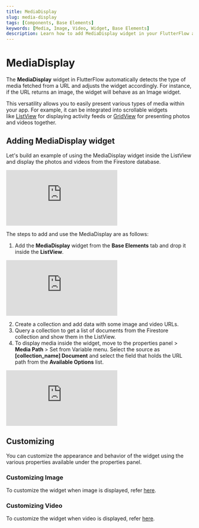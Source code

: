```yaml
---
title: MediaDisplay
slug: media-display
tags: [Components, Base Elements]
keywords: [Media, Image, Video, Widget, Base Elements]
description: Learn how to add MediaDisplay widget in your FlutterFlow app.
---
```

# MediaDisplay
The **MediaDisplay** widget in FlutterFlow automatically detects the type of media fetched from a URL and adjusts the widget accordingly. For instance, if the URL returns an image, the widget will behave as an Image widget.

This versatility allows you to easily present various types of media within your app. For example, it can be integrated into scrollable widgets like [ListView](../../widgets/composing-widgets/list-grid.md#listview-widget) for displaying activity feeds or [GridView](../../widgets/composing-widgets/list-grid.md#gridview-widget) for presenting photos and videos together.

## Adding MediaDisplay widget

Let's build an example of using the MediaDisplay widget inside the ListView and display the photos and videos from the Firestore database.

<div style={{
    position: 'relative',
    paddingBottom: 'calc(56.67989417989418% + 41px)', // Keeps the aspect ratio and additional padding
    height: 0,
    width: '100%'}}>
    <iframe 
        src="https://demo.arcade.software/cTIAYlFFDrAl5YV3KDtn?embed&show_copy_link=true"
        title=""
        style={{
            position: 'absolute',
            top: 0,
            left: 0,
            width: '100%',
            height: '100%',
            colorScheme: 'light'
        }}
        frameborder="0"
        loading="lazy"
        webkitAllowFullScreen
        mozAllowFullScreen
        allowFullScreen
        allow="clipboard-write">
    </iframe>
</div>
<p></p>

The steps to add and use the MediaDisplay are as follows:

1. Add the **MediaDisplay** widget from the **Base Elements** tab and drop it inside the **ListView**.

<div style={{
    position: 'relative',
    paddingBottom: 'calc(56.67989417989418% + 41px)', // Keeps the aspect ratio and additional padding
    height: 0,
    width: '100%'}}>
    <iframe 
        src="https://demo.arcade.software/UPaIcU5AojvqG0MTP374?embed&show_copy_link=true"
        title=""
        style={{
            position: 'absolute',
            top: 0,
            left: 0,
            width: '100%',
            height: '100%',
            colorScheme: 'light'
        }}
        frameborder="0"
        loading="lazy"
        webkitAllowFullScreen
        mozAllowFullScreen
        allowFullScreen
        allow="clipboard-write">
    </iframe>
</div>
<p></p>

2. Create a collection and add data with some image and video URLs.
3. Query a collection to get a list of documents from the Firestore collection and show them in the ListView.
4. To display media inside the widget, move to the properties panel > **Media Path** > Set from Variable menu. Select the source as **[collection_name] Document** and select the field that holds the URL path from the **Available Options** list.

<div style={{
    position: 'relative',
    paddingBottom: 'calc(56.67989417989418% + 41px)', // Keeps the aspect ratio and additional padding
    height: 0,
    width: '100%'}}>
    <iframe 
        src="https://demo.arcade.software/1IREtjiFSv5HyQbjhsOo?embed&show_copy_link=true"
        title=""
        style={{
            position: 'absolute',
            top: 0,
            left: 0,
            width: '100%',
            height: '100%',
            colorScheme: 'light'
        }}
        frameborder="0"
        loading="lazy"
        webkitAllowFullScreen
        mozAllowFullScreen
        allowFullScreen
        allow="clipboard-write">
    </iframe>
</div>
<p></p>

## Customizing

You can customize the appearance and behavior of the widget using the various properties available under the properties panel.

### Customizing Image

To customize the widget when image is displayed, refer [here](../../widgets/basic-widgets/image.md#common-image-properties).

### Customizing Video

To customize the widget when video is displayed, refer [here](../../../../ff-concepts/file-handling/video/video-player.md#customization).